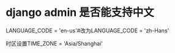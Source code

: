 # django admin 是否能支持中文 #
LANGUAGE_CODE = 'en-us'#改为LANGUAGE_CODE = 'zh-Hans'

时区设置TIME_ZONE = 'Asia/Shanghai'
